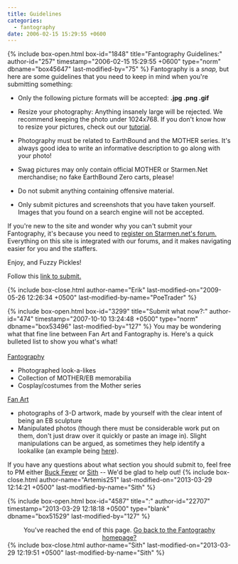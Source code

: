 ```yaml
---
title: Guidelines
categories:
  - fantography
date: 2006-02-15 15:29:55 +0600
---
```

{% include box-open.html box-id="1848" title="Fantography Guidelines:" author-id="257" timestamp="2006-02-15 15:29:55 +0600" type="norm" dbname="box45647" last-modified-by="75" %}
Fantography is a <i>snap,</i> but here are some guidelines that you need to keep in mind when you're submitting something:
<p />
<ul>
<li>Only the following picture formats will be accepted: <b>.jpg .png .gif</b></li>
<p />
<li>Resize your photography: Anything insanely large will be rejected. We recommend keeping the photo under 1024x768. If you don't know how to resize your pictures, check out our <a href="/fantography/tutorials/resize/">tutorial</a>.</li>  
<p />
<li>Photography must be related to EarthBound and the MOTHER series. It's always good idea to write an informative description to go along with your photo!</li>
<p />
<li>Swag pictures may only contain official MOTHER or Starmen.Net merchandise; no fake EarthBound Zero carts, please!</li>
<p />
<li>Do not submit anything containing offensive material.</li>
<p />
<li>Only submit pictures and screenshots that you have taken yourself. Images that you found on a search engine will not be accepted.</li>
</ul>
<p />
<p />
If you're new to the site and wonder why you can't submit your Fantography, it's because you need to <a href="http://forum.starmen.net">register on Starmen.net's forum.</a> Everything on this site is integrated with our forums, and it makes navigating easier for you and the staffers. 
<p />
Enjoy, and Fuzzy Pickles!
<p />
Follow this <a href="http://starmen.net/submit/">link to submit.</a>
 
{% include box-close.html author-name="Erik" last-modified-on="2009-05-26 12:26:34 +0500" last-modified-by-name="PoeTrader" %}

{% include box-open.html box-id="3299" title="Submit what now?:" author-id="474" timestamp="2007-10-10 13:24:48 +0500" type="norm" dbname="box53496" last-modified-by="127" %}
You may be wondering what that fine line between Fan Art and Fantography is.  Here's a quick bulleted list to show you what's what!
<br /><br />
<u>Fantography</u>
<ul><li>Photographed look-a-likes</li>
<li>Collection of MOTHER/EB memorabilia</li>
<li>Cosplay/costumes from the Mother series</li>
</ul>

<u>Fan Art</u>
<ul><li>photographs of 3-D artwork, made by yourself with the clear intent of being an EB sculpture</li>
<li>Manipulated photos (though there must be considerable work put on them, don't just draw over it quickly or paste an image in).  Slight manipulations can be argued, as sometimes they help identify a lookalike (an example being <a href="http://starmen.net/vote/vote.php?id=17879" target="_blank">here</a>).</li>
</ul>

If you have any questions about what section you should submit to, feel free to PM either <a href="http://forum.starmen.net/members/11098">Buck Fever</a> or <a href="http://forum.starmen.net/members/sithmaster96">Sith</a> -- We'd be glad to help out!
{% include box-close.html author-name="Artemis251" last-modified-on="2013-03-29 12:14:21 +0500" last-modified-by-name="Sith" %}

{% include box-open.html box-id="4587" title=":" author-id="22707" timestamp="2013-03-29 12:18:18 +0500" type="blank" dbname="box51529" last-modified-by="127" %}
<center>You've reached the end of this page. <a href="http://starmen.net/fantography/index.php">Go back to the Fantography homepage?</a></center>
{% include box-close.html author-name="Sith" last-modified-on="2013-03-29 12:19:51 +0500" last-modified-by-name="Sith" %}
